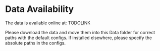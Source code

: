 # Data Availability

The data is available online at: TODOLINK

Please download the data and move them into this Data folder for correct paths with the default configs. If installed elsewhere, please specify the absolute paths in the configs.
